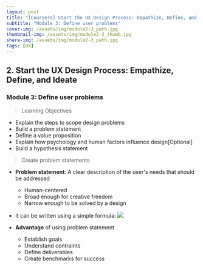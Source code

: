 ```yaml
---
layout: post
title: "[Coursera] Start the UX Design Process: Empathize, Define, and Ideate 2-3"
subtitle: "Module 3: Define user problems"
cover-img: /assets/img/module2-3_path.jpg
thumbnail-img: /assets/img/module2-3_thumb.jpg
share-img: /assets/img/module2-3_path.jpg
tags: [UX]
--- 
```


## 2. Start the UX Design Process: Empathize, Define, and Ideate
### Module 3: Define user problems

> Learning Objectives
- Explain the steps to scope design problems
- Build a problem statement
- Define a value proposition
- Explain how psychology and human factors influence design[Optional] 
- Build a hypothesis statement

> Create problem statements

- **Problem statement**: A clear description of the user's needs that should be addressed 


	- Human-centered
    - Broad enough for creative freedom
    - Narrow enough to be solved by a design
- It can be written using a simple formula:
![](https://velog.velcdn.com/images/erica990604/post/24a23ae1-1b74-4edd-bc2b-5454014f0aa9/image.png)

- **Advantage** of using problem statement


	- Establish goals
    - Understand contraints
    - Define deliverables
    - Create benchmarks for success